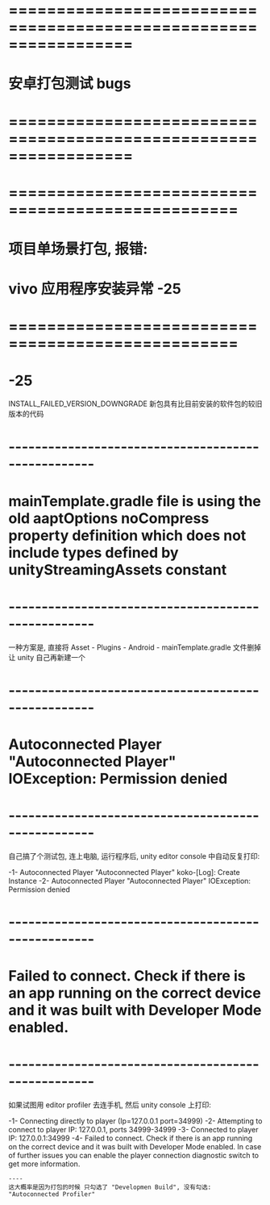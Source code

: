 # ================================================================= #
#              安卓打包测试 bugs
# ================================================================= #



# ================================================== #
#       项目单场景打包, 报错:
#            vivo 应用程序安装异常 -25
# ================================================== #

# -25
INSTALL_FAILED_VERSION_DOWNGRADE   新包具有比目前安装的软件包的较旧版本的代码





# --------------------------------------------------- #
#   mainTemplate.gradle file is using the old aaptOptions noCompress property definition which does not include types defined by unityStreamingAssets constant
# --------------------------------------------------- #

一种方案是, 直接将 Asset - Plugins - Android - mainTemplate.gradle 文件删掉
让 unity 自己再新建一个





# --------------------------------------------------- #
#    Autoconnected Player "Autoconnected Player" IOException: Permission denied   
# --------------------------------------------------- #

自己搞了个测试包, 连上电脑, 运行程序后, unity editor console 中自动反复打印:

-1-     Autoconnected Player "Autoconnected Player" koko-[Log]: Create Instance
-2-     Autoconnected Player "Autoconnected Player" IOException: Permission denied 




# --------------------------------------------------- #
#      Failed to connect. Check if there is an app running on the correct device and it was built with Developer Mode enabled. 
# --------------------------------------------------- #

如果试图用 editor profiler 去连手机, 然后 unity console 上打印:

-1- Connecting directly to player (Ip=127.0.0.1 port=34999)
-2- Attempting to connect to player IP: 127.0.0.1, ports 34999-34999
-3- Connected to player IP: 127.0.0.1:34999
-4- Failed to connect. Check if there is an app running on the correct device and it was built with Developer Mode enabled. 
    In case of further issues you can enable the player connection diagnostic switch to get more information.

    ----
    这大概率是因为打包的时候 只勾选了 "Developmen Build", 没有勾选: "Autoconnected Profiler"

































